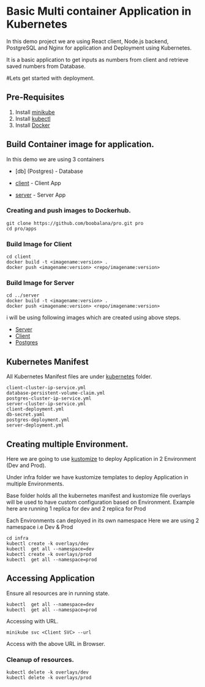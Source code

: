 # Basic Multi container Application in Kubernetes

In this demo project we are using React client, Node.js backend, PostgreSQL and Nginx for application and Deployment using Kubernetes.

It is a basic application to get inputs as numbers from client and retrieve saved numbers from Database.

#Lets get started with deployment.

## Pre-Requisites
1. Install [minikube](https://minikube.sigs.k8s.io/docs/start/)
2. Install [kubectl](https://kubernetes.io/docs/tasks/tools/)
3. Install [Docker](https://docs.docker.com/desktop/mac/install/)


## Build Container image for application.

In this demo we are using 3 containers

- [db] (Postgres) - Database

- [client](apps/client/Dockerfile) - Client App

- [server](apps/server/Dockerfile) - Server App

### Creating and push images to Dockerhub.
```shell
git clone https://github.com/boobalana/pro.git pro
cd pro/apps
```

### Build Image for Client
```
cd client
docker build -t <imagename:version> .
docker push <imagename:version> <repo/imagename:version>
```

### Build Image for Server
```
cd ../server
docker build -t <imagename:version> .
docker push <imagename:version> <repo/imagename:version>
```

i will be using following images which are created using above steps.

- [Server](https://hub.docker.com/repository/docker/boobalan/pro-server)
- [Client](https://hub.docker.com/repository/docker/boobalan/pro-client)
- [Postgres](https://hub.docker.com/_/postgres)


## Kubernetes Manifest
All Kubernetes Manifest files are under [kubernetes](kubernetes) folder.
```
client-cluster-ip-service.yml
database-persistent-volume-claim.yml
postgres-cluster-ip-service.yml
server-cluster-ip-service.yml
client-deployment.yml
db-secret.yaml
postgres-deployment.yml
server-deployment.yml
```

## Creating multiple Environment.
Here we are going to use [kustomize](https://kustomize.io/) to  deploy Application in 2 Environment (Dev and Prod).

Under infra folder we have kustomize templates to deploy Application in multiple Environments.

Base folder holds all the kubernetes manifest and kustomize file 
overlays will be used to have custom configuration based on Environment. Example here are running 1 replica for dev and 2 replica for Prod

Each Environments can deployed in its own namespace Here we are using 2 namespace i.e Dev & Prod
```
cd infra
kubectl create -k overlays/dev
kubectl  get all --namespace=dev
kubectl create -k overlays/prod
kubectl  get all --namespace=prod

```

## Accessing Application
Ensure all resources are in running state.
```
kubectl  get all --namespace=dev
kubectl  get all --namespace=prod
```
Accessing with URL.
```
minikube svc <Client SVC> --url
```
Access with the above URL in Browser.

### Cleanup of resources.
```
kubectl delete -k overlays/dev
kubectl delete -k overlays/prod
```

